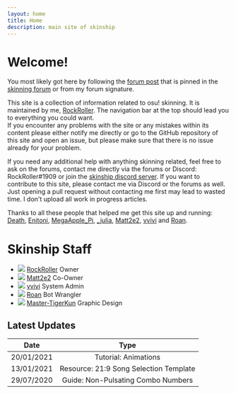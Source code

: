 ```yaml
---
layout: home
title: Home
description: main site of skinship
---
```


# Welcome!

You most likely got here by following the [forum post](https://osu.ppy.sh/community/forums/topics/881367) that is pinned in the [skinning forum](https://osu.ppy.sh/community/forums/15) or from my forum signature.

This site is a collection of information related to osu! skinning. It is maintained by me, [RockRoller](https://osu.ppy.sh/users/8388854). The navigation bar at the top should lead you to everything you could want.<br>
If you encounter any problems with the site or any mistakes within its content please either notify me directly or go to the GitHub repository of this site and open an issue, but please make sure that there is no issue already for your problem.

If you need any additional help with anything skinning related, feel free to ask on the forums, contact me directly via the forums or Discord: RockRoller#1909 or join the [skinship discord server](https://discord.skinship.xyz/).
If you want to contribute to this site, please contact me via Discord or the forums as well. Just opening a pull request without contacting me first may lead to wasted time. I don't upload all work in progress articles.

Thanks to all these people that helped me get this site up and running:<br>
[Death](https://osu.ppy.sh/users/3242450), [Enitoni](https://osu.ppy.sh/users/9118958), [MegaApple_Pi](https://osu.ppy.sh/users/2148208), [\_julia](https://osu.ppy.sh/users/11909549), [Matt2e2](https://osu.ppy.sh/users/12144912), [vvivi](https://osu.ppy.sh/users/10432755) and [Roan](https://osu.ppy.sh/users/8214639).

# Skinship Staff

<ul class="staff-grid">
    <li class="staff-item">
        <img class="avatar" src="https://a.ppy.sh/8388854">
        <a href="https://osu.ppy.sh/users/8388854" class="name">RockRoller</a>
        <span class="role">Owner</span>
    </li>
    <li class="staff-item">
        <img class="avatar" src="https://a.ppy.sh/12144912">
        <a href="https://osu.ppy.sh/users/12144912" class="name">Matt2e2</a>
        <span class="role">Co-Owner</span>
    </li>
    <li class="staff-item">
        <img class="avatar" src="https://a.ppy.sh/10432755">
        <a href="https://osu.ppy.sh/users/10432755" class="name">vvivi</a>
        <span class="role">System Admin</span>
    </li>
    <li class="staff-item">
        <img class="avatar" src="https://a.ppy.sh/8214639">
        <a href="https://osu.ppy.sh/users/8214639" class="name">Roan</a>
        <span class="role">Bot Wrangler</span>
    </li>
    <li class="staff-item">
        <img class="avatar" src="https://a.ppy.sh/10688456">
        <a href="https://osu.ppy.sh/users/10688456" class="name">Master-TigerKun</a>
        <span class="role">Graphic Design</span>
    </li>
</ul>

## Latest Updates

| Date       |                  Type                  |
| ---------- | :------------------------------------: |
| 20/01/2021 |          Tutorial: Animations          |
| 13/01/2021 | Resource: 21:9 Song Selection Template |
| 29/07/2020 |   Guide: Non-Pulsating Combo Numbers   |
